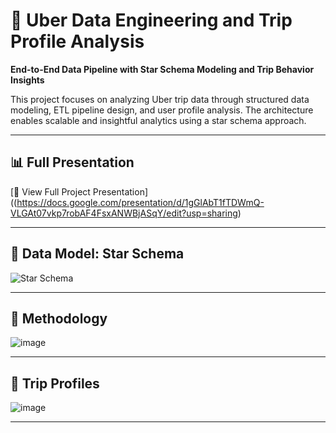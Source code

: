 # 🚗 Uber Data Engineering and Trip Profile Analysis

**End-to-End Data Pipeline with Star Schema Modeling and Trip Behavior Insights**

This project focuses on analyzing Uber trip data through structured data modeling, ETL pipeline design, and user profile analysis. The architecture enables scalable and insightful analytics using a star schema approach.

---

## 📊 Full Presentation

[🔗 View Full Project Presentation]((https://docs.google.com/presentation/d/1gGlAbT1fTDWmQ-VLGAt07vkp7robAF4FsxANWBjASqY/edit?usp=sharing)

---

## 🧱 Data Model: Star Schema

![Star Schema](https://github.com/user-attachments/assets/be7c506c-9a2a-468d-8d9b-9d296c8ca990)

---

## 🧪 Methodology

![image](https://github.com/user-attachments/assets/4b856a66-884c-4292-baf5-95e5b387778b)

---

## 👤 Trip Profiles

![image](https://github.com/user-attachments/assets/3abe2f1a-ab06-4906-8c11-e229f94cd525)

---

